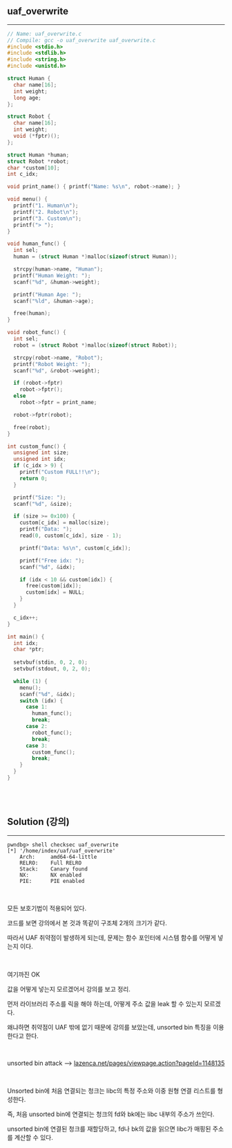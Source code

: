 ## uaf_overwrite
---

```c
// Name: uaf_overwrite.c
// Compile: gcc -o uaf_overwrite uaf_overwrite.c
#include <stdio.h>
#include <stdlib.h>
#include <string.h>
#include <unistd.h>

struct Human {
  char name[16];
  int weight;
  long age;
};

struct Robot {
  char name[16];
  int weight;
  void (*fptr)();
};

struct Human *human;
struct Robot *robot;
char *custom[10];
int c_idx;

void print_name() { printf("Name: %s\n", robot->name); }

void menu() {
  printf("1. Human\n");
  printf("2. Robot\n");
  printf("3. Custom\n");
  printf("> ");
}

void human_func() {
  int sel;
  human = (struct Human *)malloc(sizeof(struct Human));

  strcpy(human->name, "Human");
  printf("Human Weight: ");
  scanf("%d", &human->weight);

  printf("Human Age: ");
  scanf("%ld", &human->age);

  free(human);
}

void robot_func() {
  int sel;
  robot = (struct Robot *)malloc(sizeof(struct Robot));

  strcpy(robot->name, "Robot");
  printf("Robot Weight: ");
  scanf("%d", &robot->weight);

  if (robot->fptr)
    robot->fptr();
  else
    robot->fptr = print_name;

  robot->fptr(robot);

  free(robot);
}

int custom_func() {
  unsigned int size;
  unsigned int idx;
  if (c_idx > 9) {
    printf("Custom FULL!!\n");
    return 0;
  }

  printf("Size: ");
  scanf("%d", &size);

  if (size >= 0x100) {
    custom[c_idx] = malloc(size);
    printf("Data: ");
    read(0, custom[c_idx], size - 1);

    printf("Data: %s\n", custom[c_idx]);

    printf("Free idx: ");
    scanf("%d", &idx);

    if (idx < 10 && custom[idx]) {
      free(custom[idx]);
      custom[idx] = NULL;
    }
  }

  c_idx++;
}

int main() {
  int idx;
  char *ptr;
  
  setvbuf(stdin, 0, 2, 0);
  setvbuf(stdout, 0, 2, 0);

  while (1) {
    menu();
    scanf("%d", &idx);
    switch (idx) {
      case 1:
        human_func();
        break;
      case 2:
        robot_func();
        break;
      case 3:
        custom_func();
        break;
    }
  }
}
```

<br><br>

## Solution (강의)
---

```console
pwndbg> shell checksec uaf_overwrite
[*] '/home/index/uaf/uaf_overwrite'
    Arch:     amd64-64-little
    RELRO:    Full RELRO
    Stack:    Canary found
    NX:       NX enabled
    PIE:      PIE enabled
```

<br>

모든 보호기법이 적용되어 있다.

코드를 보면 강의에서 본 것과 똑같이 구조체 2개의 크기가 같다.

따라서 UAF 취약점이 발생하게 되는데, 문제는 함수 포인터에 시스템 함수를 어떻게 넣는지 이다.

<br>

여기까진 OK

값을 어떻게 넣는지 모르겠어서 강의를 보고 정리.

먼저 라이브러리 주소를 릭을 해야 하는데, 어떻게 주소 값을 leak 할 수 있는지 모르겠다.

왜냐하면 취약점이 UAF 밖에 없기 때문에 강의를 보았는데, unsorted bin 특징을 이용한다고 한다.

<br>

unsorted bin attack --> <a href="https://www.lazenca.net/pages/viewpage.action?pageId=1148135">lazenca.net/pages/viewpage.action?pageId=1148135</a>

<br>

Unsorted bin에 처음 연결되는 청크는 libc의 특정 주소와 이중 원형 연결 리스트를 형성한다.

즉, 처음 unsorted bin에 연결되는 청크의 fd와 bk에는 libc 내부의 주소가 쓰인다.

unsorted bin에 연결된 청크를 재할당하고, fd나 bk의 값을 읽으면 libc가 매핑된 주소를 계산할 수 있다.

<br>







